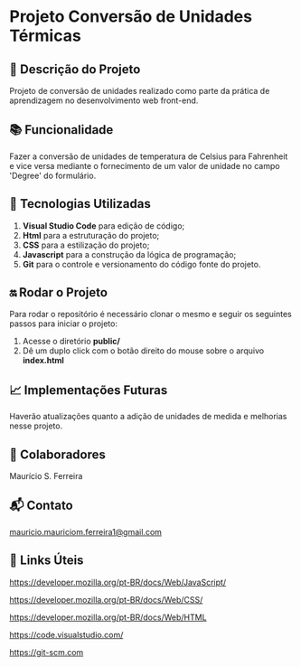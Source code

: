 # Projeto Conversão de Unidades Térmicas

## :memo: Descrição do Projeto

Projeto de conversão de unidades realizado como parte da prática de aprendizagem no desenvolvimento web front-end.

## :books: Funcionalidade

Fazer a conversão de unidades de temperatura de Celsius para Fahrenheit e vice versa mediante o fornecimento de um valor de unidade no campo 'Degree' do formulário.

## :wrench: Tecnologias Utilizadas

1. **Visual Studio Code** para edição de código;
2. **Html** para a estruturação do projeto;
3. **CSS** para a estilização do projeto;
4. **Javascript** para a construção da lógica de programação;
5. **Git** para o controle e versionamento do código fonte do projeto.

## :on: Rodar o Projeto

Para rodar o repositório é necessário clonar o mesmo e  seguir os seguintes passos para iniciar o projeto:

1. Acesse o diretório **public/**
2. Dê um duplo click com o botão direito do mouse
sobre o arquivo **index.html**

## :chart_with_upwards_trend: Implementações Futuras

Haverão atualizações quanto a adição de unidades de medida e melhorias nesse projeto.

## :handshake: Colaboradores

Maurício S. Ferreira

## :mailbox_with_mail: Contato

mauricio.mauriciom.ferreira1@gmail.com

## :pushpin: Links Úteis

<https://developer.mozilla.org/pt-BR/docs/Web/JavaScript/>

<https://developer.mozilla.org/pt-BR/docs/Web/CSS/>

<https://developer.mozilla.org/pt-BR/docs/Web/HTML>

<https://code.visualstudio.com/>

<https://git-scm.com>
